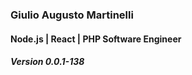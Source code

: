 
### Giulio Augusto Martinelli
#### Node.js | React | PHP Software Engineer
##### Version 0.0.1-138
